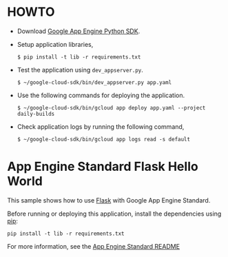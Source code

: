 # HOWTO

* Download [Google App Engine Python SDK](https://cloud.google.com/appengine/docs/standard/python/download).

* Setup application libraries,

  ```
  $ pip install -t lib -r requirements.txt
  ```

* Test the application using `dev_appserver.py`.

  ```
  $ ~/google-cloud-sdk/bin/dev_appserver.py app.yaml
  ```

* Use the following commands for deploying the application.

  ```
  $ ~/google-cloud-sdk/bin/gcloud app deploy app.yaml --project daily-builds

  ```

* Check application logs by running the following command,

  ```
  $ ~/google-cloud-sdk/bin/gcloud app logs read -s default
  ```


# App Engine Standard Flask Hello World

This sample shows how to use [Flask](http://flask.pocoo.org/) with Google App
Engine Standard.

Before running or deploying this application, install the dependencies using
[pip](http://pip.readthedocs.io/en/stable/):

    pip install -t lib -r requirements.txt

For more information, see the [App Engine Standard README](../../README.md)
